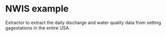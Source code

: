 # NWIS example

Extractor to extract the daily discharge and water quality data from setting gagestations in the entire USA.
